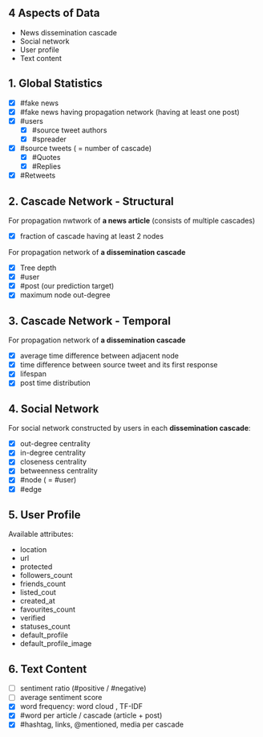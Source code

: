 ## 4 Aspects of Data

* News dissemination cascade
* Social network
* User profile
* Text content

## 1. Global Statistics

* [x] #fake news
* [x] #fake news having propagation network (having at least one post)
* [x] #users
    - [x] #source tweet authors
    - [x] #spreader
* [x] #source tweets ( = number of cascade)
    - [x] #Quotes
    - [x] #Replies
* [x] #Retweets

## 2. Cascade Network - Structural

For propagation nwtwork of **a news article** (consists of multiple cascades)
* [x] fraction of cascade having at least 2 nodes

For propagation network of **a dissemination cascade**
* [x] Tree depth
* [x] #user
* [x] #post (our prediction target)
* [x] maximum node out-degree

## 3. Cascade Network - Temporal

For propagation network of **a dissemination cascade**
* [x] average time difference between adjacent node
* [x] time difference between source tweet and its first response
* [x] lifespan
* [x] post time distribution

## 4. Social Network

For social network constructed by users in each **dissemination cascade**:

* [x] out-degree centrality
* [x] in-degree centrality
* [x] closeness centrality
* [x] betweenness centrality
* [x] #node ( = #user)
* [x] #edge

## 5. User Profile

Available attributes:
* location
* url
* protected
* followers_count
* friends_count
* listed_cout
* created_at
* favourites_count
* verified
* statuses_count
* default_profile
* default_profile_image

## 6. Text Content
* [ ] sentiment ratio (#positive / #negative)
* [ ] average sentiment score
* [x] word frequency: word cloud , TF-IDF
* [x] #word per article / cascade (article + post)
* [x] #hashtag, links, @mentioned, media per cascade